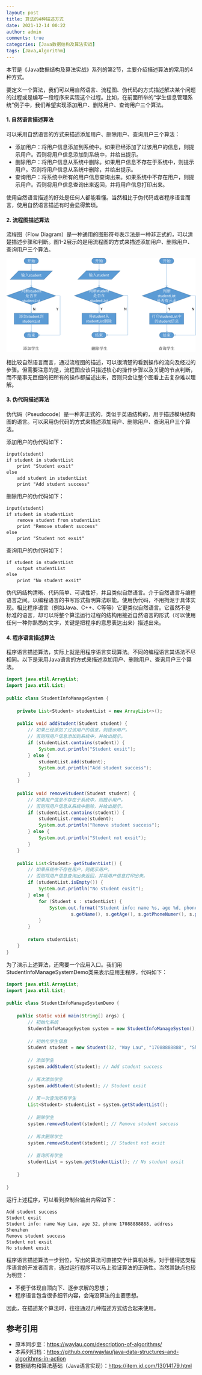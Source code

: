 ```yaml
---
layout: post
title: 算法的4种描述方式
date: 2021-12-14 00:22
author: admin
comments: true
categories: [Java数据结构及算法实战]
tags: [Java,Algorithm]
---
```


本节是《Java数据结构及算法实战》系列的第2节，主要介绍描述算法的常用的4种方式。

<!-- more -->

要定义一个算法，我们可以用自然语言、流程图、伪代码的方式描述解决某个问题的过程或是编写一段程序来实现这个过程。比如，在前面所举的“学生信息管理系统”例子中，我们希望实现添加用户、删除用户、查询用户三个算法。

#### 1. 自然语言描述算法

可以采用自然语言的方式来描述添加用户、删除用户、查询用户三个算法：

* 添加用户：将用户信息添加到系统中。如果已经添加了过该用户的信息，则提示用户。否则将用户信息添加到系统中，并给出提示。
* 删除用户：将用户信息从系统中删除。如果用户信息不存在于系统中，则提示用户。否则将用户信息从系统中删除，并给出提示。
* 查询用户：将系统中所有的用户信息查询出来。如果系统中不存在用户，则提示用户。否则将用户信息查询出来返回，并将用户信息打印出来。

使用自然语言描述的好处是任何人都能看懂。当然相比于伪代码或者程序语言而言，使用自然语言描述有时会显得繁琐。



#### 2. 流程图描述算法



流程图（Flow Diagram）是一种通用的图形符号表示法是一种非正式的，可以清楚描述步骤和判断。图1-2展示的是用流程图的方式来描述添加用户、删除用户、查询用户三个算法。


![流程图描述算法](../images/post/20211214-flow-diagram.png)


相比较自然语言而言，通过流程图的描述，可以很清楚的看到操作的流向及经过的步骤。但需要注意的是，流程图应该只描述核心的操作步骤以及关键的节点判断，而不是事无巨细的把所有的操作都描述出来，否则只会让整个图看上去复杂难以理解。

#### 3. 伪代码描述算法



伪代码（Pseudocode）是一种非正式的，类似于英语结构的，用于描述模块结构图的语言。可以采用伪代码的方式来描述添加用户、删除用户、查询用户三个算法。

添加用户的伪代码如下：

```
input(student)
if student in studentList
    print "Student exsit"
else 
    add student in studentList
    print "Add student success"
```

删除用户的伪代码如下：

```
input(student)
if student in studentList
    remove student from studentList
    print "Remove student success"
else 
    print "Student not exsit"
```


查询用户的伪代码如下：

```
if student in studentList
    output studentList
else 
    print "No student exsit"
```

伪代码结构清晰、代码简单、可读性好，并且类似自然语言。介于自然语言与编程语言之间。以编程语言的书写形式指明算法职能。使用伪代码，不用拘泥于具体实现。相比程序语言（例如Java、C++、C等等）它更类似自然语言。它虽然不是标准的语言，却可以将整个算法运行过程的结构用接近自然语言的形式（可以使用任何一种你熟悉的文字，关键是把程序的意思表达出来）描述出来。



#### 4. 程序语言描述算法

程序语言描述算法，实际上就是用程序语言实现算法。不同的编程语言其语法不尽相同。以下是采用Java语言的方式来描述添加用户、删除用户、查询用户三个算法。


```java
import java.util.ArrayList;
import java.util.List;

public class StudentInfoManageSystem {

	private List<Student> studentList = new ArrayList<>();

	public void addStudent(Student student) {
		// 如果已经添加了过该用户的信息，则提示用户。
		// 否则将用户信息添加到系统中，并给出提示。
		if (studentList.contains(student)) {
			System.out.println("Student exsit");
		} else {
			studentList.add(student);
			System.out.println("Add student success");
		}
	}

	public void removeStudent(Student student) {
		// 如果用户信息不存在于系统中，则提示用户。
		// 否则将用户信息从系统中删除，并给出提示。
		if (studentList.contains(student)) {
			studentList.remove(student);
			System.out.println("Remove student success");
		} else {
			System.out.println("Student not exsit");
		}
	}

	public List<Student> getStudentList() {
		// 如果系统中不存在用户，则提示用户。
		// 否则将用户信息查询出来返回，并将用户信息打印出来。
		if (studentList.isEmpty()) {
			System.out.println("No student exsit");
		} else {
			for (Student s : studentList) {
				System.out.format("Student info: name %s, age %d, phone %s, address %s%n", 
						s.getName(), s.getAge(), s.getPhoneNumer(), s.getAddress());
			}
		}

		return studentList;
	}
}
```

为了演示上述算法，还需要一个应用入口。我们用StudentInfoManageSystemDemo类来表示应用主程序，代码如下：

```java
import java.util.ArrayList;
import java.util.List;

public class StudentInfoManageSystemDemo {

	public static void main(String[] args) {
		// 初始化系统
		StudentInfoManageSystem system = new StudentInfoManageSystem();

		// 初始化学生信息
		Student student = new Student(32, "Way Lau", "17088888888", "Shenzhen");

		// 添加学生
		system.addStudent(student); // Add student success

		// 再次添加学生
		system.addStudent(student); // Student exsit

		// 第一次查询所有学生
		List<Student> studentList = system.getStudentList();

		// 删除学生
		system.removeStudent(student); // Remove student success

		// 再次删除学生
		system.removeStudent(student); // Student not exsit

		// 查询所有学生
		studentList = system.getStudentList(); // No student exsit

	}

}
```


运行上述程序，可以看到控制台输出内容如下：


```
Add student success
Student exsit
Student info: name Way Lau, age 32, phone 17088888888, address Shenzhen
Remove student success
Student not exsit
No student exsit
```

程序语言描述算法一步到位，写出的算法可直接交予计算机处理。对于懂得这类程序语言的开发者而言，通过运行程序可以马上验证算法的正确性。当然其缺点也较为明显：

* 不便于体现自顶向下、逐步求解的思想；
* 程序语言包含很多细节内容，会淹没算法的主要思想。

因此，在描述某个算法时，往往通过几种描述方式结合起来使用。


## 参考引用

* 原本同步至：<https://waylau.com/description-of-algorithms/>
* 本系列归档：<https://github.com/waylau/java-data-structures-and-algorithms-in-action>
* 数据结构和算法基础（Java语言实现）：<https://item.jd.com/13014179.html>
